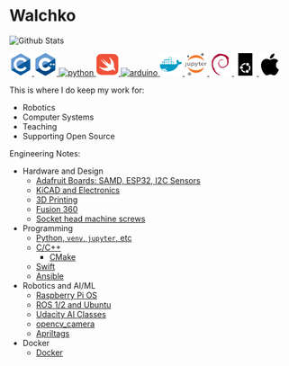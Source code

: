 # Walchko

![Github Stats](https://github-readme-stats.vercel.app/api?username=walchko&show_icons=true&theme=dracula)

<p align="left"> 
  <a href="https://isocpp.org/" target="_blank"> 
    <img src="https://raw.githubusercontent.com/devicons/devicon/master/icons/c/c-original.svg" alt="C" width="40" height="40"/> 
  </a>
  <a href="https://isocpp.org/" target="_blank"> 
    <img src="https://raw.githubusercontent.com/devicons/devicon/master/icons/cplusplus/cplusplus-original.svg" alt="C++" width="40" height="40"/> 
  </a>  
  <a href="https://www.python.org/" target="_blank"> 
    <img src="https://www.vectorlogo.zone/logos/python/python-icon.svg" alt="python" width="40" height="40"/> 
  </a> 
  <a href="https://www.swift.org/" target="_blank"> 
    <img src="https://raw.githubusercontent.com/devicons/devicon/master/icons/swift/swift-original.svg" alt="swift" width="40" height="40"/> 
  </a> 
  <a href="https://www.arduino.cc/" target="_blank"> 
    <img src="https://cdn.worldvectorlogo.com/logos/arduino-1.svg" alt="arduino" width="40" height="40"/> 
  </a>
  <a href="https://www.docker.com/" target="_blank"> 
    <img src="https://raw.githubusercontent.com/devicons/devicon/master/icons/docker/docker-plain.svg" alt="docker" width="40" height="40"/> 
  </a>
  <a href="https://jupyter.org/" target="_blank"> 
    <img src="https://raw.githubusercontent.com/devicons/devicon/master/icons/jupyter/jupyter-original-wordmark.svg" alt="jupyter" width="40" height="40"/> 
  </a>
  <a href="https://www.debian.org/" target="_blank"> 
    <img src="https://raw.githubusercontent.com/devicons/devicon/master/icons/debian/debian-original.svg" alt="debian" width="40" height="40"/> 
  </a>
  <a href="https://www.ubuntu.org/" target="_blank"> 
    <img src="https://raw.githubusercontent.com/devicons/devicon/master/icons/ubuntu/ubuntu-plain.svg" alt="ubuntu" width="40" height="40"/> 
  </a>
  <a href="https://www.apple.com/" target="_blank"> 
    <img src="https://raw.githubusercontent.com/devicons/devicon/master/icons/apple/apple-original.svg" alt="apple" width="40" height="40"/> 
  </a>
</p>

This is where I do keep my work for:

- Robotics
- Computer Systems
- Teaching
- Supporting Open Source

Engineering Notes:

- Hardware and Design
  - [Adafruit Boards: SAMD, ESP32, I2C Sensors](https://github.com/MomsFriendlyRobotCompany/momsfriendlyrobotcompany.github.io/tree/master/notebook/adafruit)
  - [KiCAD and Electronics](https://github.com/MomsFriendlyRobotCompany/momsfriendlyrobotcompany.github.io/tree/master/notebook/electrical-engineering)
  - [3D Printing](https://github.com/MomsFriendlyRobotCompany/momsfriendlyrobotcompany.github.io/tree/master/notebook/3d-printing)
  - [Fusion 360](https://github.com/MomsFriendlyRobotCompany/momsfriendlyrobotcompany.github.io/blob/master/notebook/3d-printing/fusion360/fusion360.md)
  - [Socket head machine screws](https://github.com/MomsFriendlyRobotCompany/momsfriendlyrobotcompany.github.io/blob/master/notebook/3d-printing/metric-socket-cap/metric-socket-cap.md)
- Programming
  - [Python, `venv`, `jupyter`, etc](https://github.com/walchko/bearsnacks)
  - [C/C++](https://github.com/Bear-Snacks/bear-snacks.github.io)
    - [CMake](https://github.com/Bear-Snacks/bear-snacks.github.io/blob/main/cmake/cmake.md)
  - [Swift](https://github.com/Bear-Snacks/bear-snacks.github.io)
  - [Ansible](https://github.com/Bear-Snacks/bear-snacks.github.io/tree/main/ansible)
- Robotics and AI/ML
  - [Raspberry Pi OS](https://github.com/RecklessTedsFunland/izac/tree/master/docs/linux-pios)
  - [ROS 1/2 and Ubuntu](https://github.com/RecklessTedsFunland/izac/tree/master/docs)
  - [Udacity AI Classes](https://github.com/MarsUniversity/udacity-ai)
  - [opencv_camera](https://github.com/MomsFriendlyRobotCompany/opencv_camera/tree/master/docs/jupyter)
  - [Apriltags](https://github.com/MomsFriendlyRobotCompany/moms_apriltag/tree/master/docs/jupyter)
- Docker
  - [Docker](https://github.com/walchko/ultron/tree/master/docs/docker)
